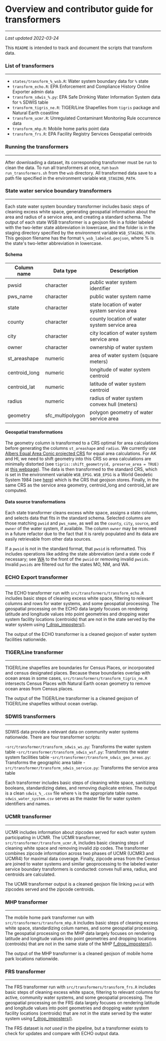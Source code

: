# Overview and contributor guide for transformers
_________________

_Last updated 2022-03-24_  

This `README` is intended to track and document the scripts that transform data.

### List of transformers
_________________

- `states/transform_%_wsb.R`: Water system boundary data for `%` state
- `transform_echo.R`: EPA Enforcement and Compliance History Online Exporter admin data
- `transform_sdwis_%.py`: EPA Safe Drinking Water Information System data for `%` SDWIS table
- `transform_tigris_ne.R`: TIGER/Line Shapefiles from `tigris` package and Natural Earth coastline
- `transform_ucmr.R`: Unregulated Contaminant Monitoring Rule occurrence data
- `transform_mhp.R`: Mobile home parks point data
- `transform_frs.R`: EPA Facility Registry Services Geospatial centroids


### Running the transformers
_________________

After downloading a dataset, its corresponding transformer must be run to clean the data. To run all transformers at once, run `bash run_transformers.sh` from the `wsb` directory. All transformed data save to a path file specified in the environment variable `WSB_STAGING_PATH`.


### State water service boundary transformers
_________________

Each state water system boundary transformer includes basic steps of cleaning excess white space, generating geospatial information about the area and radius of a service area, and creating a standard schema. The output of each state WSB transformer is a geojson file in a folder labeled with the two-letter state abbreviation in lowercase, and the folder is in the staging directory specified by the environment variable `WSB_STAGING_PATH`. This geojson filename has the format `%_wsb_labeled.geojson`, where % is the state's two-letter abbreviation in lowercase. 

#### Schema

| Column name | Data type | Description |
|----------- | ----------- | ----------- |
| pwsid      | character  | public water system identifier |
| pws_name   | character | public water system name |
| state   | character | state location of water system service area |
| county   | character | county location of water system service area |
| city   | character | city location of water system service area |
| owner   | character | ownership of water system |
| st_areashape   | numeric  | area of water system (square meters) |
| centroid_long   | numeric  | longitude of water system centroid |
| centroid_lat   | numeric  | latitude of water system centroid |
| radius   | numeric  | radius of water system convex hull (meters) |
| geometry   | sfc_multipolygon  | polygon geometry of water service area |

#### Geospatial transformations 

The geometry column is transformed to a CRS optimal for area calculations before generating the columns `st_areashape` and `radius`. We currently use [Albers Equal Area Conic projected CRS](https://epsg.io/102003) for equal area calculations. For AK and HI, we need to shift geometry into this CRS so area calculations are minimally distorted (see `tigris::shift_geometry(d, preserve_area = TRUE)` at [this webpage](https://walker-data.com/census-r/census-geographic-data-and-applications-in-r.html#shifting-and-rescaling-geometry-for-national-us-mapping)). The data is then transformed to the standard CRS, which is set in the environment variable `WSB_EPSG`. `WSB_EPSG` is a World Geodetic System 1984 (see [here](https://epsg.io/4326)) which is the CRS that geojson stores. Finally, in the same CRS as the service area geometry, centroid_long and centroid_lat are computed.

#### Data source transformations

Each state transformer cleans excess white space, assigns a state column, and selects data that fits in the standard schema. Selected columns are those matching `pwsid` and `pws_name`, as well as the `county`, `city`, `source`, and `owner` of the water system, if available. The column `owner` may be removed in a future refactor due to the fact that it is rarely populated and its data are easily retrievable from other data sources.

If a `pwsid` is not in the standard format, that `pwsid` is reformatted. This includes operations like adding the state abbreviation (and a state code if necessary; see [WA](https://github.com/SimpleLab-Inc/wsb/blob/develop/src/transformers/states/transform_wsb_wa.R) to the front of the `pwsid` or removing invalid `pwsids`. Invalid `pwsids` are filtered out for the states MO, NM, and WA.

### ECHO Export transformer
_________________

The ECHO transformer run with `src/transformers/transform_echo.R` includes basic steps of cleaning excess white space, filtering to relevant columns and rows for water systems, and some geospatial processing. The geospatial processing on the ECHO data largely focuses on rendering latitude and longitude values into point geometries and dropping water system facility locations (centroids) that are not in the state served by the water system using [f_drop_imposters()](https://github.com/SimpleLab-Inc/wsb/blob/develop/src/functions/f_drop_imposters.R).

The output of the ECHO transformer is a cleaned geojson of water system facilities nationwide.


### TIGER/Line transformer
_________________

TIGER/Line shapefiles are boundaries for Census Places, or incorporated and census designated places. Because these boundaries overlap with ocean areas in some cases,  `src/transformers/transform_tigris_ne.R` intersects Census Places with Natural Earth ocean geometry to remove ocean areas from Census places.

The output of the TIGER/Line transformer is a cleaned geojson of TIGER/Line shapefiles without ocean overlap.


### SDWIS transformers
_________________

SDWIS data provide a relevant data on community water systems nationwide. There are four transformer scripts:

-`src/transformer/transform_sdwis_ws.py`: Transforms the water system table
-`src/transformer/transform_sdwis_wsf.py`: Transforms the water system facilities table
-`src/transformer/transform_sdwis_geo_areas.py`: Transforms the geographic area table
-`src/transformer/transform_sdwis_service.py`: Transforms the service area table

Each transformer includes basic steps of cleaning white space, sanitizing booleans, standardizing dates, and removing duplicate entries. The output is a clean `sdwis_%_.csv` file where `%` is the appropriate table name. `sdwis_water_system.csv` serves as the master file for water system identifiers and names.

### UCMR transformer
_________________

UCMR includes information about zipcodes served for each water system participating in UCMR. The UCMR transformer, `src/transformer/transform_ucmr.R`, includes basic cleaning steps of cleaning white space and removing invalid zip codes. The transformer combines zipcode information across two phases of UCMR (UCMR3 and UCMR4) for maximal data coverage. Finally, zipcode areas from the Census are joined to water systems and similar geoprocessing to the labeled water service boundary transformers is conducted: convex hull area, radius, and centroids are calculated.

The UCMR transformer output is a cleaned geojson file linking `pwsid` with zipcodes served and the zipcode centroids.


### MHP transformer
_________________

The mobile home park transformer run with `src/transformers/transform_mhp.R` includes basic steps of cleaning excess white space, standardizing colum names, and some geospatial processing. The geospatial processing on the MHP data largely focuses on rendering latitude and longitude values into point geometries and dropping locations (centroids) that are not in the same state of the MHP [f_drop_imposters()](https://github.com/SimpleLab-Inc/wsb/blob/develop/src/functions/f_drop_imposters.R).

The output of the MHP transformer is a cleaned geojson of mobile home park locations nationwide.


### FRS transformer
_________________

The FRS transformer run with `src/transformers/transform_frs.R` includes basic steps of cleaning excess white space, filtering to relevant columns for active, community water systems, and some geospatial processing. The geospatial processing on the FRS data largely focuses on rendering latitude and longitude values into point geometries and dropping water system facility locations (centroids) that are not in the state served by the water system using [f_drop_imposters()](https://github.com/SimpleLab-Inc/wsb/blob/develop/src/functions/f_drop_imposters.R).

The FRS dataset is *not used* in the pipeline, but a transformer exists to check for updates and compare with ECHO output data.




